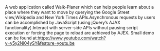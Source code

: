 A web application called Walk-Planer which can help people learn about a place where they want to move by querying the Google Street view,Wikipedia and New York Times APIs.Asynchronous requests by users can be accomplished by JavaScript (using jQuery’s AJAX functionality).Interact with server-side APIs without pausing script execution or forcing the page to reload are achieved by AJEX.
Small demo can be found at:https://www.youtube.com/watch?v=y5y2Ni04ySY&feature=youtu.be
